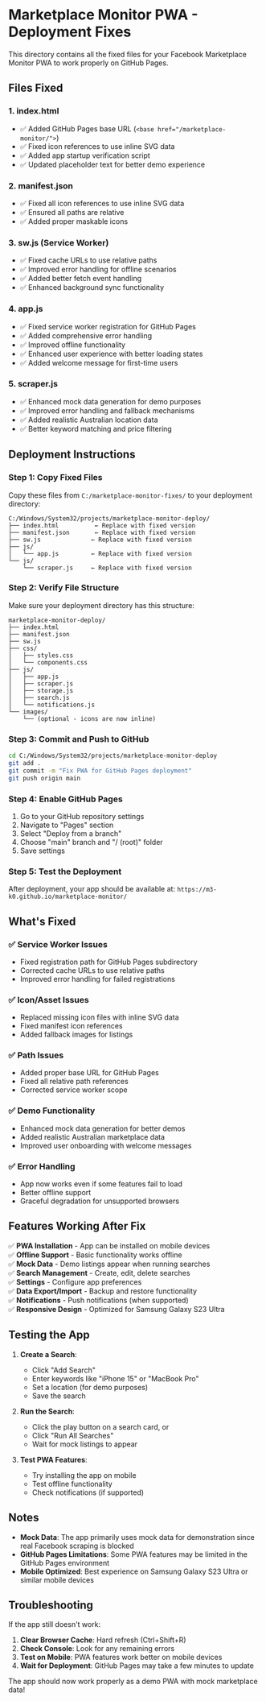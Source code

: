 # Marketplace Monitor PWA - Deployment Fixes

This directory contains all the fixed files for your Facebook Marketplace Monitor PWA to work properly on GitHub Pages.

## Files Fixed

### 1. **index.html**
- ✅ Added GitHub Pages base URL (`<base href="/marketplace-monitor/">`)
- ✅ Fixed icon references to use inline SVG data
- ✅ Added app startup verification script
- ✅ Updated placeholder text for better demo experience

### 2. **manifest.json**
- ✅ Fixed all icon references to use inline SVG data
- ✅ Ensured all paths are relative
- ✅ Added proper maskable icons

### 3. **sw.js (Service Worker)**
- ✅ Fixed cache URLs to use relative paths
- ✅ Improved error handling for offline scenarios
- ✅ Added better fetch event handling
- ✅ Enhanced background sync functionality

### 4. **app.js**
- ✅ Fixed service worker registration for GitHub Pages
- ✅ Added comprehensive error handling
- ✅ Improved offline functionality
- ✅ Enhanced user experience with better loading states
- ✅ Added welcome message for first-time users

### 5. **scraper.js**
- ✅ Enhanced mock data generation for demo purposes
- ✅ Improved error handling and fallback mechanisms
- ✅ Added realistic Australian location data
- ✅ Better keyword matching and price filtering

## Deployment Instructions

### Step 1: Copy Fixed Files
Copy these files from `C:/marketplace-monitor-fixes/` to your deployment directory:

```
C:/Windows/System32/projects/marketplace-monitor-deploy/
├── index.html          ← Replace with fixed version
├── manifest.json       ← Replace with fixed version
├── sw.js              ← Replace with fixed version
├── js/
│   └── app.js         ← Replace with fixed version
└── js/
    └── scraper.js     ← Replace with fixed version
```

### Step 2: Verify File Structure
Make sure your deployment directory has this structure:
```
marketplace-monitor-deploy/
├── index.html
├── manifest.json
├── sw.js
├── css/
│   ├── styles.css
│   └── components.css
├── js/
│   ├── app.js
│   ├── scraper.js
│   ├── storage.js
│   ├── search.js
│   └── notifications.js
└── images/
    └── (optional - icons are now inline)
```

### Step 3: Commit and Push to GitHub
```bash
cd C:/Windows/System32/projects/marketplace-monitor-deploy
git add .
git commit -m "Fix PWA for GitHub Pages deployment"
git push origin main
```

### Step 4: Enable GitHub Pages
1. Go to your GitHub repository settings
2. Navigate to "Pages" section
3. Select "Deploy from a branch"
4. Choose "main" branch and "/ (root)" folder
5. Save settings

### Step 5: Test the Deployment
After deployment, your app should be available at:
`https://m3-k0.github.io/marketplace-monitor/`

## What's Fixed

### ✅ Service Worker Issues
- Fixed registration path for GitHub Pages subdirectory
- Corrected cache URLs to use relative paths
- Improved error handling for failed registrations

### ✅ Icon/Asset Issues  
- Replaced missing icon files with inline SVG data
- Fixed manifest icon references
- Added fallback images for listings

### ✅ Path Issues
- Added proper base URL for GitHub Pages
- Fixed all relative path references
- Corrected service worker scope

### ✅ Demo Functionality
- Enhanced mock data generation for better demos
- Added realistic Australian marketplace data
- Improved user onboarding with welcome messages

### ✅ Error Handling
- App now works even if some features fail to load
- Better offline support
- Graceful degradation for unsupported browsers

## Features Working After Fix

✅ **PWA Installation** - App can be installed on mobile devices  
✅ **Offline Support** - Basic functionality works offline  
✅ **Mock Data** - Demo listings appear when running searches  
✅ **Search Management** - Create, edit, delete searches  
✅ **Settings** - Configure app preferences  
✅ **Data Export/Import** - Backup and restore functionality  
✅ **Notifications** - Push notifications (when supported)  
✅ **Responsive Design** - Optimized for Samsung Galaxy S23 Ultra  

## Testing the App

1. **Create a Search**:
   - Click "Add Search"
   - Enter keywords like "iPhone 15" or "MacBook Pro"
   - Set a location (for demo purposes)
   - Save the search

2. **Run the Search**:
   - Click the play button on a search card, or
   - Click "Run All Searches"
   - Wait for mock listings to appear

3. **Test PWA Features**:
   - Try installing the app on mobile
   - Test offline functionality
   - Check notifications (if supported)

## Notes

- **Mock Data**: The app primarily uses mock data for demonstration since real Facebook scraping is blocked
- **GitHub Pages Limitations**: Some PWA features may be limited in the GitHub Pages environment
- **Mobile Optimized**: Best experience on Samsung Galaxy S23 Ultra or similar mobile devices

## Troubleshooting

If the app still doesn't work:

1. **Clear Browser Cache**: Hard refresh (Ctrl+Shift+R)
2. **Check Console**: Look for any remaining errors
3. **Test on Mobile**: PWA features work better on mobile devices
4. **Wait for Deployment**: GitHub Pages may take a few minutes to update

The app should now work properly as a demo PWA with mock marketplace data!